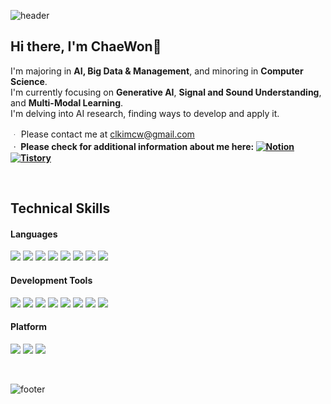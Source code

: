 ![header](https://capsule-render.vercel.app/api?type=waving&color=0:10C2FB,100:186CEB&height=150&section=header)


## Hi there, I'm ChaeWon👋
I'm majoring in **AI, Big Data & Management**, and minoring in **Computer Science**.
<br>
I'm currently focusing on **Generative AI**, **Signal and Sound Understanding**, and **Multi-Modal Learning**.
<br>
I'm delving into AI research, finding ways to develop and apply it.

ᆞ Please contact me at clkimcw@gmail.com
<br>
**ᆞ Please check for additional information about me here: [![Notion](https://img.shields.io/badge/Notion-000000?style=flat-square&logo=Notion&logoColor=white)](https://abrupt-galley-143.notion.site/Hello-I-m-Chaewon-Kim-caa692a9c7b44aa2b9a9c328507a4e5b?pvs=4) [![Tistory](https://img.shields.io/badge/tistory-D95845?style=flat-square&logo=tistory&logoColor=white)](https://chaewonkim.tistory.com/)** 

<br>

## Technical Skills
#### Languages
<img src="https://img.shields.io/badge/Python-3776AB?style=flat-square&logo=Python&logoColor=white"/> <img src="https://img.shields.io/badge/Pytorch-EE4C2C?style=flat-square&logo=Pytorch&logoColor=white"/> <img src="https://img.shields.io/badge/TensorFlow-FF6F00?style=flat-square&logo=TensorFlow&logoColor=white"/> <img src="https://img.shields.io/badge/Keras-D00000?style=flat-square&logo=Keras&logoColor=white"/> <img src="https://img.shields.io/badge/Java-007396?style=flat-square&logo=Java&logoColor=white"/> <img src="https://img.shields.io/badge/R-276DC3?style=flat-square&logo=R&logoColor=white"/> <img src="https://img.shields.io/badge/SQL-4479A1?style=flat-square&logo=MySQL&logoColor=white"/> <img src="https://img.shields.io/badge/SPSS-008DD9?style=flat-square&logo=SPSSL&logoColor=white"/>

#### Development Tools
<img src="https://img.shields.io/badge/Anaconda-44A833?style=flat-square&logo=Anaconda&logoColor=white"/> <img src="https://img.shields.io/badge/VSCode-007ACC?style=flat-square&logo=Visual Studio Code&logoColor=white"/> <img src="https://img.shields.io/badge/Jupyter-F37626?style=flat-square&logo=Jupyter&logoColor=white"/> <img src="https://img.shields.io/badge/Google Colab-F9AB00?style=flat-square&logo=Google Colab&logoColor=white"/> <img src="https://img.shields.io/badge/MySQL-4479A1?style=flat-square&logo=MySQL&logoColor=white"/> <img src="https://img.shields.io/badge/Eclipse IDE-2C2255?style=flat-square&logo=Eclipse IDE&logoColor=white"/> <img src="https://img.shields.io/badge/PyCharm-000000?style=flat-square&logo=PyCharm&logoColor=white"/> <img src="https://img.shields.io/badge/Git-F05032?style=flat-square&logo=Git&logoColor=white"/></a> 

#### Platform
<img src="https://img.shields.io/badge/Windows-0078D6?style=flat-square&logo=Windows&logoColor=white"/> <img src="https://img.shields.io/badge/Linux-FCC624?style=flat-square&logo=Linux&logoColor=white"/> <img src="https://img.shields.io/badge/Mac-000000?style=flat-square&logo=macOS&logoColor=white"/>

<br>

![footer](https://capsule-render.vercel.app/api?type=waving&color=0:10C2FB,100:186CEB&height=150&section=footer)
